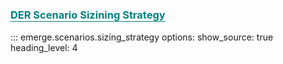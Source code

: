 ### <p style="color:teal;border-bottom:1px solid teal;width:max-content;"> DER Scenario Sizining Strategy  </p>

::: emerge.scenarios.sizing_strategy
    options:
      show_source: true
      heading_level: 4